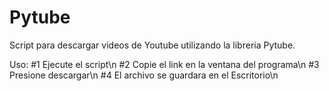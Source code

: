 # Pytube
 Script para descargar videos de Youtube utilizando la libreria Pytube.

 Uso:
 #1 Ejecute el script\n
 #2 Copie el link en la ventana del programa\n
 #3 Presione descargar\n
 #4 El archivo se guardara en el Escritorio\n


 
